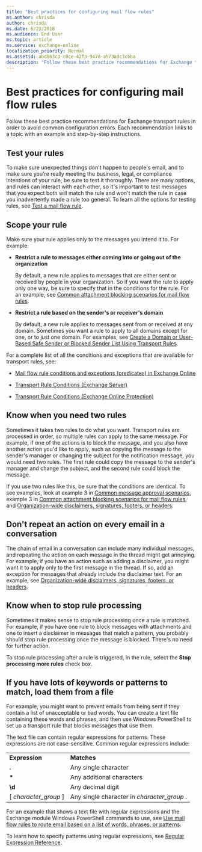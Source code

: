 ```yaml
---
title: "Best practices for configuring mail flow rules"
ms.author: chrisda
author: chrisda
ms.date: 6/23/2018
ms.audience: End User
ms.topic: article
ms.service: exchange-online
localization_priority: Normal
ms.assetid: abd863c3-c0ce-42f3-9470-a573adc3cbba
description: "Follow these best practice recommendations for Exchange transport rules in order to avoid common configuration errors. Each recommendation links to a topic with an example and step-by-step instructions."
---
```


# Best practices for configuring mail flow rules

Follow these best practice recommendations for Exchange transport rules in order to avoid common configuration errors. Each recommendation links to a topic with an example and step-by-step instructions.
  
## Test your rules

To make sure unexpected things don't happen to people's email, and to make sure you're really meeting the business, legal, or compliance intentions of your rule, be sure to test it thoroughly. There are many options, and rules can interact with each other, so it's important to test messages that you expect both will match the rule and won't match the rule in case you inadvertently made a rule too general. To learn all the options for testing rules, see [Test a mail flow rule](test-mail-flow-rules.md). 
  
## Scope your rule

Make sure your rule applies only to the messages you intend it to. For example:
  
- **Restrict a rule to messages either coming into or going out of the organization**
    
    By default, a new rule applies to messages that are either sent or received by people in your organization. So if you want the rule to apply only one way, be sure to specify that in the conditions for the rule. For an example, see [Common attachment blocking scenarios for mail flow rules](common-attachment-blocking-scenarios.md).
    
- **Restrict a rule based on the sender's or receiver's domain**
    
    By default, a new rule applies to messages sent from or received at any domain. Sometimes you want a rule to apply to all domains except for one, or to just one domain. For examples, see [Create a Domain or User-Based Safe Sender or Blocked Sender List Using Transport Rules](https://technet.microsoft.com/library/9721b46d-cbea-4121-be51-542395e6fd21.aspx).
    
For a complete list of all the conditions and exceptions that are available for transport rules, see:
  
- [Mail flow rule conditions and exceptions (predicates) in Exchange Online](conditions-and-exceptions.md)
    
- [Transport Rule Conditions (Exchange Server)](https://technet.microsoft.com/library/c918ea00-1e68-4b8b-8d51-6966b4432e2d.aspx)
    
- [Transport Rule Conditions (Exchange Online Protection) ](https://technet.microsoft.com/library/04edeaba-afd4-4207-b2cb-51bcc44e483c.aspx)
    
## Know when you need two rules

Sometimes it takes two rules to do what you want. Transport rules are processed in order, so multiple rules can apply to the same message. For example, if one of the actions is to block the message, and you also have another action you'd like to apply, such as copying the message to the sender's manager or changing the subject for the notification message, you would need two rules. The first rule could copy the message to the sender's manager and change the subject, and the second rule could block the message.
  
If you use two rules like this, be sure that the conditions are identical. To see examples, look at example 3 in [Common message approval scenarios](common-message-approval-scenarios.md), example 3 in [Common attachment blocking scenarios for mail flow rules](common-attachment-blocking-scenarios.md), and [Organization-wide disclaimers, signatures, footers, or headers](https://technet.microsoft.com/library/e45e33c9-e53b-427c-ada5-70901bc399b8.aspx).
  
## Don't repeat an action on every email in a conversation

The chain of email in a conversation can include many individual messages, and repeating the action on each message in the thread might get annoying. For example, if you have an action such as adding a disclaimer, you might want it to apply only to the first message in the thread. If so, add an exception for messages that already include the disclaimer text. For an example, see [Organization-wide disclaimers, signatures, footers, or headers](https://technet.microsoft.com/library/e45e33c9-e53b-427c-ada5-70901bc399b8.aspx).
  
## Know when to stop rule processing

Sometimes it makes sense to stop rule processing once a rule is matched. For example, if you have one rule to block messages with attachments and one to insert a disclaimer in messages that match a pattern, you probably should stop rule processing once the message is blocked. There's no need for further action. 
  
To stop rule processing after a rule is triggered, in the rule, select the **Stop processing more rules** check box. 
  
## If you have lots of keywords or patterns to match, load them from a file

For example, you might want to prevent emails from being sent if they contain a list of unacceptable or bad words. You can create a text file containing these words and phrases, and then use Windows PowerShell to set up a transport rule that blocks messages that use them.
  
The text file can contain regular expressions for patterns. These expressions are not case-sensitive. Common regular expressions include:
  
|||
|:-----|:-----|
|**Expression** <br/> |**Matches** <br/> |
|**.** <br/> |Any single character  <br/> |
|**\*** <br/> |Any additional characters  <br/> |
|**\d** <br/> |Any decimal digit  <br/> |
|[ *character_group*  ]  <br/> |Any single character in  *character_group*  .  <br/> |
   
For an example that shows a text file with regular expressions and the Exchange module Windows PowerShell commands to use, see [Use mail flow rules to route email based on a list of words, phrases, or patterns](use-rules-to-route-email.md).
  
To learn how to specify patterns using regular expressions, see [Regular Expression Reference](https://go.microsoft.com/fwlink/p/?LinkId=532394).
  

